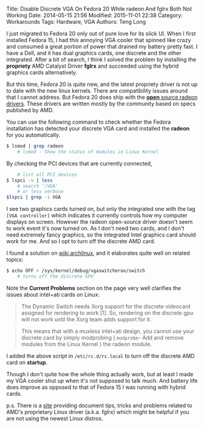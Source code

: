 Title: Disable Discrete VGA On Fedora 20 While radeon And fglrx Both Not Working
Date: 2014-05-15 21:56
Modified: 2015-11-01 22:38
Category: Workarounds
Tags: Hardware, VGA 
Authors: Teng Long 

I just migrated to Fedora 20 only out of pure love for its slick UI. When I first installed Fedora 15, I had this annoying VGA cooler that spinned like crazy and consumed a great portion of power that drained my battery pretty fast. I have a Dell, and it has dual graphics cards, one discrete and the other integrated. After a bit of search, I think I solved the problem by installing the **propriety** AMD Catalyst Driver **fglrx** and succeeded using the hybrid graphics cards alternatively. 


But this time, Fedora 20 is quite new, and the latest propriety driver is not up to date with the new linux kernels. There are compatibility issues around that I cannot address. But Fedora 20 does ship with the [**open** source radeon drivers][radeon]. These drivers are written mostly by the community based on specs published by AMD.

You can use the following command to check whether the Fedora installation has detected your discrete VGA card and installed the **radeon** for you automatically.

```bash
$ lsmod | grep radeon
    # lsmod - Show the status of modules in Linux Kernel
```

By checking the PCI devices that are currently connected,

```bash
    # list all PCI devices
$ lspci -v | less
    # search '/VGA'
    # or less verbose
$lspci | grep -i VGA
```

 
 I see two graphics cards turned on, but only the integrated one with the tag `[VGA controller]` which indicates it currently controls how my computer displays on screen. However the radeon open-source driver doesn't seem to work event it's now turned on. As I don't need two cards, and I don't need extremely fancy graphics, so the integrated Intel graphics card should work for me. And so I opt to turn off the discrete AMD card.

I found a solution on [wiki archlinux][archlinux], and it elaborates quite well on related topics:

```bash
$ echo OFF > /sys/kernel/debug/vgaswitcheroo/switch
    # turns off the discrete GPU
```


 Note the **Current Problems** section on the page very well clarifies the issues about intel+ati cards on Linux:

 >The Dynamic Switch needs Xorg support for the discrete videocard assigned for rendering to work [1]. So, rendering on the discrete gpu will not work until the Xorg team adds support for it.

 >This means that with a muxless intel+ati design, you cannot use your discrete card by simply modprobing ( `modprobe`- Add and remove modules from the Linux Kernel ) the radeon module.

 I added the above script in `/etc/rc.d/rc.local` to turn off the discrete AMD card on **startup**.

 Though I don't quite how the whole thing actually work, but at least I made my VGA cooler shut up when it's not supposed to talk much. And battery life does improve as opposed to that of Fedora 15 I was running with hybrid cards.

 p.s. There is a [site][site] providing document tips, tricks and problems related to AMD's proprietary Linux driver (a.k.a. fglrx) which might be helpful if you are not using the newest Linux distros.


 [radeon]: http://www.x.org/wiki/RadeonFeature/
 [archlinux]: https://wiki.archlinux.org/index.php/hybrid_graphics
 [site]: http://wiki.cchtml.com/index.php/Main_Page
